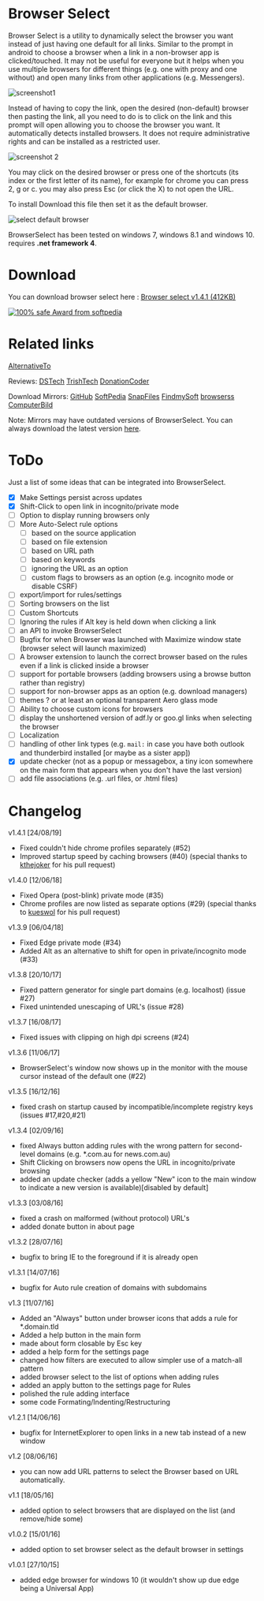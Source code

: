 # Browser Select
Browser Select is a utility to dynamically select the browser you want instead of just having one default for all links. Similar to the prompt in android to choose a browser when a link in a non-browser app is clicked/touched. It may not be useful for everyone but it helps when you use multiple browsers for different things (e.g. one with proxy and one without) and open many links from other applications (e.g. Messengers).

![screenshot1](https://raw.githubusercontent.com/zumoshi/BrowserSelect/master/screenshots/photo_2016-07-11_13-44-19.png)

Instead of having to copy the link, open the desired (non-default) browser then pasting the link, all you need to do is to click on the link and this prompt will open allowing you to choose the browser you want. It automatically detects installed browsers. It does not require administrative rights and can be installed as a restricted user.

![screenshot 2](https://raw.githubusercontent.com/zumoshi/BrowserSelect/master/screenshots/photo_2015-10-12_16-46-14.jpg)

You may click on the desired browser or press one of the shortcuts (its index or the first letter of its name), for example for chrome you can press 2, g or c.
you may also press Esc (or click the X) to not open the URL.

To install Download this file then set it as the default browser.

![select default browser](https://raw.githubusercontent.com/zumoshi/BrowserSelect/master/screenshots/photo_2015-10-12_16-43-08.jpg)

BrowserSelect has been tested on windows 7, windows 8.1 and windows 10. requires **.net framework 4**.

# Download

You can download browser select here : [Browser select v1.4.1 (412KB)](https://github.com/zumoshi/BrowserSelect/releases/download/1.4.1/BrowserSelect.exe)

[![100% safe Award from softpedia](http://s1.softpedia-static.com/_img/sp100free.png?1)](http://www.softpedia.com/get/Internet/Browsers/Browser-Select.shtml#status)


# Related links

[AlternativeTo](http://alternativeto.net/software/browser-select/)

Reviews: [DSTech](http://dipendrashekhawat.com/choose-specific-browser-every-time-you-open-a-link/)
[TrishTech](http://www.trishtech.com/2016/07/use-different-browsers-for-different-links-with-browserselect/)
[DonationCoder](http://www.donationcoder.com/forum/index.php?topic=42860.msg401447)

Download Mirrors: 
[GitHub](https://github.com/zumoshi/BrowserSelect/releases/latest)
[SoftPedia](http://www.softpedia.com/get/Internet/Browsers/Browser-Select.shtml)
[SnapFiles](http://www.snapfiles.com/get/browserselect.html)
[FindmySoft](http://browserselect.findmysoft.com/)
[browserss](http://browserss.ru/m.browser-select.php)
[ComputerBild](http://www.computerbild.de/download/BrowserSelect-15967517.html)

Note: Mirrors may have outdated versions of BrowserSelect. You can always download the latest version [here](https://github.com/zumoshi/BrowserSelect/releases).


# ToDo

Just a list of some ideas that can be integrated into BrowserSelect.
- [x] Make Settings persist across updates
- [x] Shift-Click to open link in incognito/private mode
- [ ] Option to display running browsers only
- [ ] More Auto-Select rule options
    - [ ] based on the source application
    - [ ] based on file extension
    - [ ] based on URL path
    - [ ] based on keywords
    - [ ] ignoring the URL as an option
    - [ ] custom flags to browsers as an option (e.g. incognito mode or disable CSRF)
- [ ] export/import for rules/settings
- [ ] Sorting browsers on the list
- [ ] Custom Shortcuts
- [ ] Ignoring the rules if Alt key is held down when clicking a link
- [ ] an API to invoke BrowserSelect
- [ ] Bugfix for when Browser was launched with Maximize window state (browser select will launch maximized)
- [ ] A browser extension to launch the correct browser based on the rules even if a link is clicked inside a browser
- [ ] support for portable browsers (adding browsers using a browse button rather than registry)
- [ ] support for non-browser apps as an option (e.g. download managers)
- [ ] themes ? or at least an optional transparent Aero glass mode
- [ ] Ability to choose custom icons for browsers
- [ ] display the unshortened version of adf.ly or goo.gl links when selecting the browser
- [ ] Localization
- [ ] handling of other link types (e.g. `mail:` in case you have both outlook and thunderbird installed [or maybe as a sister app])
- [x] update checker (not as a popup or messagebox, a tiny icon somewhere on the main form that appears when you don't have the last version)
- [ ] add file associations (e.g. .url files, or .html files)

# Changelog

v1.4.1 [24/08/19]
- Fixed couldn't hide chrome profiles separately (#52)
- Improved startup speed by caching browsers (#40)
(special thanks to [kthejoker](https://github.com/kthejoker) for his pull request)

v1.4.0 [12/06/18]
- Fixed Opera (post-blink) private mode (#35)
- Chrome profiles are now listed as separate options (#29)
(special thanks to [kueswol](https://github.com/kueswol) for his pull request)

v1.3.9 [06/04/18]
- Fixed Edge private mode (#34)
- Added Alt as an alternative to shift for open in private/incognito mode (#33)

v1.3.8 [20/10/17]
- Fixed pattern generator for single part domains (e.g. localhost) (issue #27)
- Fixed unintended unescaping of URL's (issue #28)

v1.3.7 [16/08/17]
- Fixed issues with clipping on high dpi screens (#24)

v1.3.6 [11/06/17]
- BrowserSelect's window now shows up in the monitor with the mouse cursor instead of the default one (#22)

v1.3.5 [16/12/16]
- fixed crash on startup caused by incompatible/incomplete registry keys (issues #17,#20,#21)

v1.3.4 [02/09/16]
- fixed Always button adding rules with the wrong pattern for second-level domains (e.g. *.com.au for news.com.au)
- Shift Clicking on browsers now opens the URL in incognito/private browsing
- added an update checker (adds a yellow "New" icon to the main window to indicate a new version is available)[disabled by default]

v1.3.3 [03/08/16]
- fixed a crash on malformed (without protocol) URL's
- added donate button in about page

v1.3.2 [28/07/16]
- bugfix to bring IE to the foreground if it is already open

v1.3.1 [14/07/16]
- bugfix for Auto rule creation of domains with subdomains

v1.3 [11/07/16]
- Added an "Always" button under browser icons that adds a rule for *.domain.tld
- Added a help button in the main form
- made about form closable by Esc key
- added a help form for the settings page
- changed how filters are executed to allow simpler use of a match-all pattern
- added browser select to the list of options when adding rules
- added an apply button to the settings page for Rules
- polished the rule adding interface
- some code Formating/Indenting/Restructuring

v1.2.1 [14/06/16]
- bugfix for InternetExplorer to open links in a new tab instead of a new window

v1.2 [08/06/16]
- you can now add URL patterns to select the Browser based on URL automatically.

v1.1 [18/05/16]
- added option to select browsers that are displayed on the list (and remove/hide some)

v1.0.2 [15/01/16]
- added option to set browser select as the default browser in settings

v1.0.1 [27/10/15]
- added edge browser for windows 10 (it wouldn't show up due edge being a Universal App)
